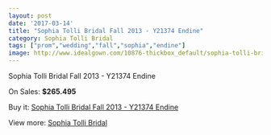 ```yaml
---
layout: post
date: '2017-03-14'
title: "Sophia Tolli Bridal Fall 2013 - Y21374 Endine"
category: Sophia Tolli Bridal
tags: ["prom","wedding","fall","sophia","endine"]
image: http://www.idealgown.com/10876-thickbox_default/sophia-tolli-bridal-fall-2013-y21374-endine.jpg
---
```

Sophia Tolli Bridal Fall 2013 - Y21374 Endine

On Sales: **$265.495**
<a href="https://www.idealgown.com/en/sophia-tolli-bridal/4464-sophia-tolli-bridal-fall-2013-y21374-endine.html"><amp-img layout="responsive" width="600" height="600" src="//www.idealgown.com/10876-thickbox_default/sophia-tolli-bridal-fall-2013-y21374-endine.jpg" alt="Sophia Tolli Bridal Fall 2013 - Y21374 Endine 0" /></a>
<a href="https://www.idealgown.com/en/sophia-tolli-bridal/4464-sophia-tolli-bridal-fall-2013-y21374-endine.html"><amp-img layout="responsive" width="600" height="600" src="//www.idealgown.com/10877-thickbox_default/sophia-tolli-bridal-fall-2013-y21374-endine.jpg" alt="Sophia Tolli Bridal Fall 2013 - Y21374 Endine 1" /></a>

Buy it: [Sophia Tolli Bridal Fall 2013 - Y21374 Endine](https://www.idealgown.com/en/sophia-tolli-bridal/4464-sophia-tolli-bridal-fall-2013-y21374-endine.html "Sophia Tolli Bridal Fall 2013 - Y21374 Endine")

View more: [Sophia Tolli Bridal](https://www.idealgown.com/en/52-sophia-tolli-bridal "Sophia Tolli Bridal")